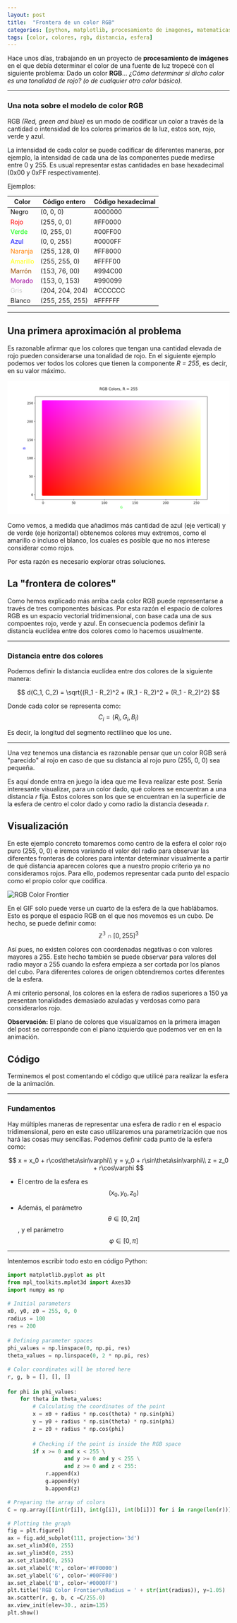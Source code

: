 ```yaml
---
layout: post
title:  "Frontera de un color RGB"
categories: [python, matplotlib, procesamiento de imagenes, matematicas]
tags: [color, colores, rgb, distancia, esfera]
---
```

Hace unos días, trabajando en un proyecto de **procesamiento de imágenes** en el que debía determinar el color de una fuente de luz tropecé con el siguiente problema: Dado un color **RGB**... *¿Cómo determinar si dicho color es una tonalidad de rojo? (o de cualquier otro color básico).*

-----
### Una nota sobre el modelo de color RGB

RGB *(Red, green and blue)* es un modo de codificar un color a través de la cantidad o intensidad de los colores primarios de la luz, estos son, rojo, verde y azul.

La intensidad de cada color se puede codificar de diferentes maneras, por ejemplo, la intensidad de cada una de las componentes puede medirse entre 0 y 255. Es usual
representar estas cantidades en base hexadecimal (0x00 y 0xFF respectivamente).

Ejemplos:

|                    Color                    |  Código entero  | Código hexadecimal | 
|---------------------------------------------|-----------------|--------------------|
| <span style="color:#000000">Negro</span>    |    (0, 0, 0)    |       #000000      |           
|   <span style="color:#FF0000">Rojo</span>   |   (255, 0, 0)   |       #FF0000      |           
|   <span style="color:#00FF00">Verde</span>  |   (0, 255, 0)   |       #00FF00      |           
|   <span style="color:#0000FF">Azul</span>   |   (0, 0, 255)   |       #0000FF      |           
|  <span style="color:#FF8000">Naranja</span> |  (255, 128, 0)  |       #FF8000      |           
| <span style="color:#FFFF00">Amarillo</span> |  (255, 255, 0)  |       #FFFF00      |           
|  <span style="color:#994C00">Marrón</span>  |  (153, 76, 00)  |       #994C00      |           
|  <span style="color:#990099">Morado</span>  |  (153, 0, 153)  |       #990099      |           
|   <span style="color:#CCCCCC">Gris</span>   | (204, 204, 204) |       #CCCCCC      |           
|                  Blanco                     | (255, 255, 255) |       #FFFFFF      |           

-----

## Una primera aproximación al problema

Es razonable afirmar que los colores que tengan una cantidad elevada de rojo pueden considerarse una tonalidad de rojo. En el siguiente ejemplo podemos ver todos los colores que tienen la componente *R = 255*, es decir, en su valor máximo.

![RGB Colors, R = 255](/assets/r255.png)

Como vemos, a medida que añadimos más cantidad de azul (eje vertical) y de verde (eje horizontal) obtenemos colores muy extremos, como el amarillo o incluso el blanco, los cuales es posible que no nos interese considerar como rojos. 

Por esta razón es necesario explorar otras soluciones.

## La "frontera de colores"

Como hemos explicado más arriba cada color RGB puede representarse a través de tres componentes básicas. Por esta razón el espacio de colores RGB es un espacio vectorial tridimensional, con base cada una de sus compoentes rojo, verde y azul. En consecuencia podemos definir la distancia euclídea entre dos colores como lo hacemos usualmente.

----
### Distancia entre dos colores

Podemos definir la distancia euclídea entre dos colores de la siguiente manera:

$$
d(C_1, C_2) = \sqrt{(R_1 - R_2)^2 + (R_1 - R_2)^2 + (R_1 - R_2)^2}
$$

Donde cada color se representa como:
$$
C_i = (R_i, G_i, B_i)
$$

Es decir, la longitud del segmento rectilíneo que los une.

-----

Una vez tenemos una distancia es razonable pensar que un color RGB será "parecido" al rojo en caso de que su distancia al rojo puro (255, 0, 0) sea pequeña.

Es aquí donde entra en juego la idea que me lleva realizar este post. Sería interesante visualizar, para un color dado, qué colores se encuentran a una distancia *r* fija. Estos colores son los que se encuentran en la superficie de la esfera de centro el color dado y como radio la distancia deseada *r*.

## Visualización

En este ejemplo concreto tomaremos como centro de la esfera el color rojo puro (255, 0, 0) e iremos variando el valor del radio para observar las diferentes fronteras de colores para intentar determinar visualmente a partir de qué distancia aparecen colores que a nuestro propio criterio ya no consideramos rojos. Para ello, podemos representar cada punto del espacio como el propio color que codifica.

![RGB Color Frontier](/assets/color_frontier_rgb.gif)

En el GIF solo puede verse un cuarto de la esfera de la que hablábamos. Esto es porque el espacio RGB en el que nos movemos es un cubo. De hecho, se puede definir como:
$$
\mathbb{Z^3} \cap [0, 255]^3
$$

Así pues, no existen colores con coordenadas negativas o con valores mayores a 255. Este hecho también se puede observar para valores del radio mayor a 255 cuando la esfera empieza a ser cortada por los planos del cubo. Para diferentes colores de origen obtendremos cortes diferentes de la esfera.

A mi criterio personal, los colores en la esfera de radios superiores a 150 ya presentan tonalidades demasiado azuladas y verdosas como para considerarlos rojo.

**Observación:** El plano de colores que visualizamos en la primera imagen del post se corresponde con el plano izquierdo que podemos ver en en la animación.

## Código

Terminemos el post comentando el código que utilicé para realizar la esfera de la animación.

----

### Fundamentos
</span>
Hay múltiples maneras de representar una esfera de radio r en el espacio tridimensional, pero en este caso utilizaremos una parametrización que nos hará las cosas muy sencillas. Podemos definir cada punto de la esfera como:

$$
x = x_0 + r\cos\theta\sin\varphi\\
y = y_0 + r\sin\theta\sin\varphi\\
z = z_0 + r\cos\varphi
$$

- El centro de la esfera es 
$$(x_0, y_0, z_0)$$

- Además, el parámetro
$$
\theta \in [0, 2\pi]
$$
, y el parámetro 
$$\varphi \in [0, \pi]$$

-----

Intentemos escribir todo esto en código Python:

```python
import matplotlib.pyplot as plt
from mpl_toolkits.mplot3d import Axes3D
import numpy as np
```

```python
# Initial parameters
x0, y0, z0 = 255, 0, 0
radius = 100
res = 200

# Defining parameter spaces
phi_values = np.linspace(0, np.pi, res)
theta_values = np.linspace(0, 2 * np.pi, res)
```

```python
# Color coordinates will be stored here
r, g, b = [], [], []

for phi in phi_values:
    for theta in theta_values:
        # Calculating the coordinates of the point
        x = x0 + radius * np.cos(theta) * np.sin(phi)
        y = y0 + radius * np.sin(theta) * np.sin(phi)
        z = z0 + radius * np.cos(phi)

        # Checking if the point is inside the RGB space
        if x >= 0 and x < 255 \
                  and y >= 0 and y < 255 \
                  and z >= 0 and z < 255:
            r.append(x)
            g.append(y)
            b.append(z)
```
```python
# Preparing the array of colors
C = np.array([[int(r[i]), int(g[i]), int(b[i])] for i in range(len(r))])
```

```python
# Plotting the graph
fig = plt.figure()
ax = fig.add_subplot(111, projection='3d')
ax.set_xlim3d(0, 255)
ax.set_ylim3d(0, 255)
ax.set_zlim3d(0, 255)
ax.set_xlabel('R', color='#FF0000')
ax.set_ylabel('G', color='#00FF00')
ax.set_zlabel('B', color='#0000FF')
plt.title('RGB Color Frontier\nRadius = ' + str(int(radius)), y=1.05)
ax.scatter(r, g, b, c =C/255.0)
ax.view_init(elev=30., azim=135)
plt.show()

```